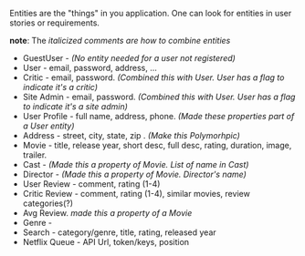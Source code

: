 Entities are the "things" in you application. One can look for entities in user stories or requirements.

__note__: The _italicized comments are how to combine entities_

* GuestUser - _(No entity needed for a user not registered)_  
* User - email, password, address, ...
* Critic - email, password. _(Combined this with User. User has a flag to indicate it's a critic)_
* Site Admin - email, password. _(Combined this with User. User has a flag to indicate it's a site admin)_
* User Profile - full name, address, phone. _(Made these properties part of a User entity)_
* Address - street, city, state, zip . _(Make this Polymorhpic)_
* Movie - title, release year, short desc, full desc, rating, duration,
image, trailer.  
* Cast - _(Made this a property of Movie. List of name in Cast)_
* Director -  _(Made this a property of Movie. Director's name)_
* User Review - comment, rating (1-4)  
* Critic Review - comment, rating (1-4), similar movies, review categories(?)  
* Avg Review. _made this a property of a Movie_  
* Genre -  
* Search - category/genre, title, rating, released year  
* Netflix Queue - API Url, token/keys, position
